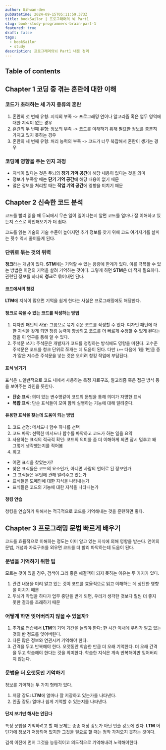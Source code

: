 ```yaml
---
author: Gihwan-dev
pubDatetime: 2024-09-15T05:11:59.373Z
title: bookSailor | 프로그래머의 뇌 Part1
slug: book-study-programmers-brain-part-1
featured: true
draft: false
tags:
  - bookSailor
  - study
description: 프로그래머의뇌 Part1 내용 정리
---
```


## Table of contents

## Chapter 1 코딩 중 겪는 혼란에 대한 이해

### 코드가 초래하는 세 가지 종류의 혼란

1. 혼란의 첫 번째 유형: 지식의 부족 -> 프로그래밍 언어나 알고리즘 혹은 업무 영역에 대한 지식이 없는 경우
2. 혼란의 두 번째 유형: 정보의 부족 -> 코드를 이해하기 위해 필요한 정보를 충분히 가지고 있지 못하는 경우
3. 혼란의 세 번째 유형: 처리 능력의 부족 -> 코드가 너무 복잡해서 혼란이 생기는 경우

### 코딩에 영향을 주는 인지 과정

- 지식이 없다는 것은 두뇌의 **장기 기억 공간**에 해당 내용이 없다는 것을 의미
- 정보가 부족할 때는 **단기 기억 공간**에 해당 내용이 없기 때문
- 많은 정보를 처리할 때는 **작업 기억 공간**에 영향을 미치기 때문

## Chapter 2 신속한 코드 분석

코드를 빨리 읽을 때 두뇌에서 무슨 일이 일어나는지 알면 코드를 얼마나 잘 이해하고 있는지 스스로 확인해보기가 더 쉽다.

코드를 읽는 기술의 기술 수준이 높아지면 추가 정보를 찾기 위해 코드 여기저기를 살피는 횟수 역시 줄어들게 된다.

### 단위로 묶는 것의 위력

**청크**라는 개념이 있다. **STM**에는 기억할 수 있는 용량에 한계가 있다. 이를 극복할 수 있는 방법은 이전의 기억을 살려 기억하는 것이다. 그렇게 하면 **STM**은 더 적게 필요하다. 관련된 정보를 하나의 **청크**로 묶어내면 된다.

#### 코드에서의 청킹

**LTM**에 지식이 많으면 기억을 쉽게 한다는 사실은 프로그래밍에도 해당한다.

#### 청크로 묶을 수 있는 코드를 작성하는 방법

1. 디자인 패턴의 사용: 그룹으로 묶기 쉬운 코드를 작성할 수 있다. 디자인 패턴에 대한 지식을 갖게 되면 청킹 능력이 향상되고 코드를 더 빠르게 수정할 수 있게 된다는 점을 이 연구를 통해 알 수 있다.
2. 주석문 쓰기: 주석문은 개발자가 코드를 청킹하는 방식에도 영향을 미친다. 고수준 주석문은 코드를 청크 단위로 쪼개는 데 도움이 된다. 다만 `i++` 다음에 'i를 1만큼 증가'같은 저수준 주석문을 넣는 것은 오히려 청킹 작업에 부담된다.

#### 표식 남기기

표식은 ㄴ일반적으로 코드 내에서 사용하는 특정 자료구조, 알고리즘 혹은 접근 방식 등을 보여주는 라인을 뜻한다.

- **단순 표식**: 의미 있는 변수명같이 코드의 문법을 통해 의미가 자명한 표식
- **복합 표식**: 단순 표식들이 모여 함께 실행하는 기능에 대해 알려준다.

#### 유용한 표식을 찾는데 도움이 되는 방법

1. 코드 선정: 메서드나 함수 하나를 선택
2. 코드 파악: 선택한 메서드나 함수를 파악하고 코드가 하는 일을 요약
3. 사용하는 표식의 적극적 확인: 코드의 의미를 좀 더 이해하게 되면 잠시 멈추고 왜 그렇게 생각했는지를 적어봄
4. 회고

- 어떤 표식을 찾았는가?
- 찾은 표식들은 코드의 요소인가, 아니면 사람의 언어로 된 정보인가
- 그 표식들은 무엇에 관해 알려주고 있는가
- 표식들은 도메인에 대한 지식을 나타내는가
- 표식들은 코드의 기능에 대한 지식을 나타내는가

#### 청킹 연습

청킹을 연습하기 위해서는 적극적으로 코드를 기억해내는 것을 훈련하면 좋다.

## Chapter 3 프로그래밍 문법 빠르게 배우기

코드를 효율적으로 이해하는 정도는 이미 알고 있는 지식에 의해 영향을 받는다. 언어의 문법, 개념과 자료구조를 외우면 코드를 더 빨리 파악하는데 도움이 된다.

### 문법을 기억하기 위한 팁

모르는 것이 있을 경우, 검색이 그리 좋은 해결책이 되지 못하는 이유는 두 가지가 있다.

1. 관련 내용을 미리 알고 있는 것이 코드를 효율적으로 읽고 이해하는 데 상단한 영향을 미치기 때문
2. 두뇌가 작업을 하다가 업무 중단을 받게 되면, 우리가 생각한 것보다 훨씬 더 좋지 못한 결과를 초래하기 때문

### 어떻게 하면 잊어버리지 않을 수 있을까?

1. 추가로 연습해서 **LTM**의 기억 기간을 늘려야 한다: 한 시간 이내에 우리가 알고 있는 것의 반 정도를 잊어버린다.
2. 다른 많은 정보와 연관시켜 기억해야 한다.
3. 간격을 두고 반복해야 한다. 오랫동안 학습한 만큼 더 오래 기억한다. 더 오래 간격을 두고 학습해야 한다는 것을 의미한다. 학습한 지식은 계속 반복해야만 잊어버리지 않는다.

### 문법을 더 오랫동안 기억하기

정보를 기억하는 두 가지 형태가 있다.

1. 저장 강도: **LTM**에 얼마나 잘 저장하고 있는가를 나타낸다.
2. 인출 강도: 얼마나 쉽게 기억할 수 있는지를 나타낸다.

#### 단지 보기만 해서는 안된다

특정 문법을 기억하려고 할 때 문제는 종종 저장 강도가 아닌 인출 강도에 있다. **LTM** 어딘가에 정보가 저장되어 있지만 그것을 필요로 할 때는 정작 가져오지 못하는 것이다.

검색 이전에 먼저 그것을 능동적이고 의도적으로 기억해내려 노력해야한다.
